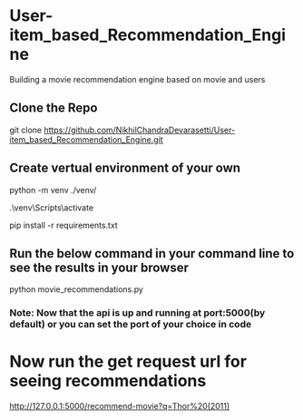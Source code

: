 # User-item_based_Recommendation_Engine
Building a movie recommendation engine based on movie and users

## Clone the Repo
git clone https://github.com/NikhilChandraDevarasetti/User-item_based_Recommendation_Engine.git

## Create vertual environment of your own
python -m venv ./venv/

.\venv\Scripts\activate

pip install -r requirements.txt

## Run the below command in your command line to see the results in your browser
python movie_recommendations.py

### Note:  Now that the api is up and running at port:5000(by default) or you can set the port of your choice in code

# Now run the get request url for seeing recommendations
http://127.0.0.1:5000/recommend-movie?q=Thor%20(2011)
